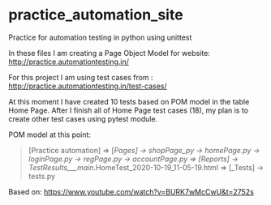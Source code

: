 # practice_automation_site
Practice for automation testing in python using unittest

In these files I am creating a Page Object Model for website: 
http://practice.automationtesting.in/

For this project I am using test cases from : 
http://practice.automationtesting.in/test-cases/

At this moment I have created 10 tests based on POM model in the table Home Page.
After I finish all of Home Page test cases (18), my plan is to create other test cases using pytest module. 

POM model at this point:

>[Practice automation]
=> [_Pages]
  -> shopPage_py
  -> homePage.py
  -> loginPage.py
  -> regPage.py
  -> accountPage.py
=> [_Reports]
  -> TestResults___main__.HomeTest_2020-10-19_11-05-19.html
=> [_Tests]
  -> tests.py

Based on: https://www.youtube.com/watch?v=BURK7wMcCwU&t=2752s
